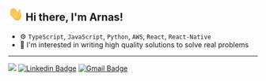 ## <img src="https://raw.githubusercontent.com/arnaskro/arnaskro/master/gifs/Hi.gif" width="30px"> Hi there, I'm Arnas!


- ⚙️ `TypeScript`, `JavaScript`, `Python`, `AWS`, `React`, `React-Native`
- 🌱 I'm interested in writing high quality solutions to solve real problems




---

![](https://komarev.com/ghpvc/?username=arnaskro) [![Linkedin Badge](https://img.shields.io/badge/-arnaskromelis-blue?style=flat-square&logo=Linkedin&logoColor=white&link=https://www.linkedin.com/in/arnas-kromelis-676924a2/)](https://www.linkedin.com/in/arnas-kromelis-676924a2/) [![Gmail Badge](https://img.shields.io/badge/-arnas@kromelis.lt-c14438?style=flat-square&logo=Gmail&logoColor=white&link=mailto:arnas@kromelis.lt)](mailto:arnas@kromelis.lt)
